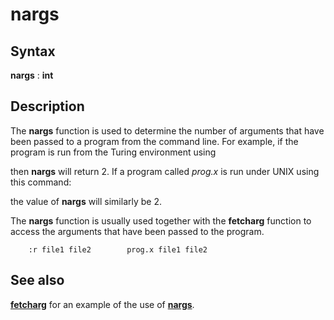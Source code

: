 
# nargs

## Syntax
**nargs** : **int**

## Description
The **nargs**  function is used to determine the number of arguments that have been passed to a program from the command line. For example, if the program is run from the Turing environment using

then **nargs** will return 2. If a program called _prog.x_ is run under UNIX using this command:

the value of **nargs** will similarly be 2.

The **nargs** function is usually used together with the **fetcharg** function to access the arguments that have been passed to the program. 

        :r file1 file2        prog.x file1 file2
## See also
**[fetcharg](fetcharg.html)** for an example of the use of **[nargs]()**.

